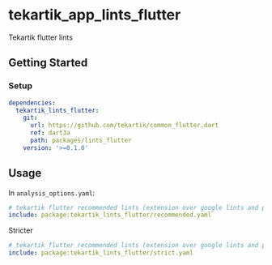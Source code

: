 # tekartik_app_lints_flutter

Tekartik flutter lints

## Getting Started

### Setup

```yaml
dependencies:
  tekartik_lints_flutter:
    git:
      url: https://github.com/tekartik/common_flutter.dart
      ref: dart3a
      path: packages/lints_flutter
    version: '>=0.1.0'
```

## Usage

In `analysis_options.yaml`:

```yaml
# tekartik flutter recommended lints (extension over google lints and pedantic)
include: package:tekartik_lints_flutter/recommended.yaml
```

Stricter
```yaml
# tekartik flutter recommended lints (extension over google lints and pedantic)
include: package:tekartik_lints_flutter/strict.yaml
```